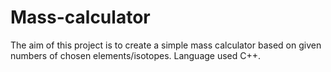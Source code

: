 # Mass-calculator
The aim of this project is to create a simple mass calculator based on given numbers of chosen elements/isotopes.
Language used C++.
